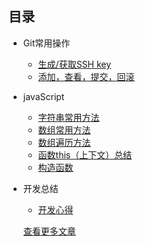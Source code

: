 ## 目录

* Git常用操作
    * [生成/获取SSH key](https://github.com/Alley23/Notes-li/blob/master/resource/SSH-set.md)
    * [添加，查看，提交，回滚](https://github.com/Alley23/Notes-li/blob/master/resource/git-base-operation.md)
* javaScript
    * [字符串常用方法](https://github.com/Alley23/Notes-li/blob/master/resource/string.md)
    * [数组常用方法](https://github.com/Alley23/Notes-li/blob/master/resource/array.md)
    * [数组遍历方法](https://github.com/Alley23/Notes-li/blob/master/resource/array-loop.md)
    * [函数this（上下文）总结](https://github.com/Alley23/Notes-li/blob/master/resource/this_zj.md)
    * [构造函数](https://github.com/Alley23/Notes-li/blob/master/resource/gz.md)

* 开发总结
    * [开发心得](https://github.com/Alley23/Notes-li/blob/master/resource/kfzj.md)
    









    [查看更多文章](https://alley23.github.io/)
